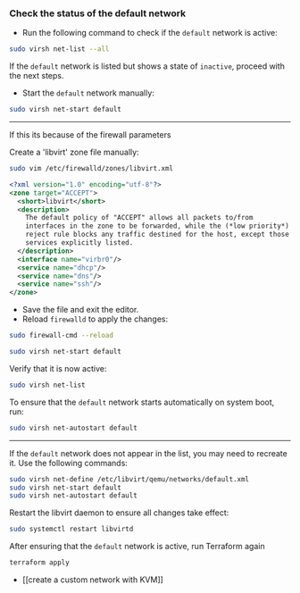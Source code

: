 
### Check the status of the default network
- Run the following command to check if the `default` network is active:

```bash
sudo virsh net-list --all
```

If the `default` network is listed but shows a state of `inactive`, proceed with the next steps.

- Start the `default` network manually:

```bash
sudo virsh net-start default
```

---

If this its because of the firewall parameters

Create a 'libvirt' zone file manually:

```bash
sudo vim /etc/firewalld/zones/libvirt.xml
```

```xml
<?xml version="1.0" encoding="utf-8"?>
<zone target="ACCEPT">
  <short>libvirt</short>
  <description>
    The default policy of "ACCEPT" allows all packets to/from
    interfaces in the zone to be forwarded, while the (*low priority*)
    reject rule blocks any traffic destined for the host, except those
    services explicitly listed.
  </description>
  <interface name="virbr0"/>
  <service name="dhcp"/>
  <service name="dns"/>
  <service name="ssh"/>
</zone>
```

- Save the file and exit the editor.
- Reload `firewalld` to apply the changes:

```bash
sudo firewall-cmd --reload
```

```bash
sudo virsh net-start default
```


Verify that it is now active:

```bash
sudo virsh net-list
```

To ensure that the `default` network starts automatically on system boot, run:

```bash
sudo virsh net-autostart default
```


----

If the `default` network does not appear in the list, you may need to recreate it. Use the following commands:


```bash
sudo virsh net-define /etc/libvirt/qemu/networks/default.xml
sudo virsh net-start default
sudo virsh net-autostart default
```

Restart the libvirt daemon to ensure all changes take effect:


```bash
sudo systemctl restart libvirtd
```

After ensuring that the `default` network is active, run Terraform again

```bash
terraform apply
```

- [[create a custom network with KVM]]